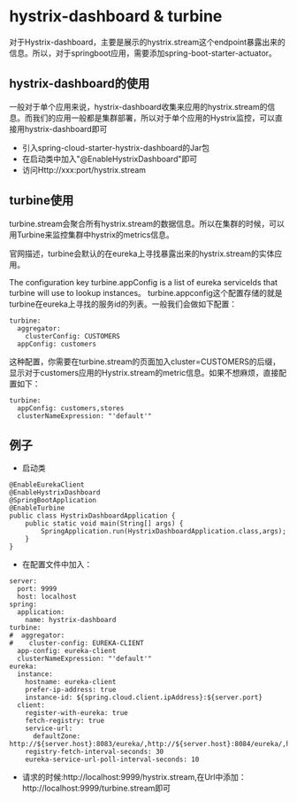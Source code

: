 # hystrix-dashboard & turbine
对于Hystrix-dashboard，主要是展示的hystrix.stream这个endpoint暴露出来的信息。所以，对于springboot应用，需要添加spring-boot-starter-actuator。

## hystrix-dashboard的使用
一般对于单个应用来说，hystrix-dashboard收集来应用的hystrix.stream的信息。而我们的应用一般都是集群部署，所以对于单个应用的Hystrix监控，可以直接用hystrix-dashboard即可
* 引入spring-cloud-starter-hystrix-dashboard的Jar包
* 在启动类中加入"@EnableHystrixDashboard"即可
* 访问Http://xxx:port/hystrix.stream

## turbine使用
turbine.stream会聚合所有hystrix.stream的数据信息。所以在集群的时候，可以用Turbine来监控集群中hystrix的metrics信息。

官网描述，turbine会默认的在eureka上寻找暴露出来的hystrix.stream的实体应用。

The configuration key turbine.appConfig is a list of eureka serviceIds that turbine will use to lookup instances。
turbine.appconfig这个配置存储的就是turbine在eureka上寻找的服务id的列表。一般我们会做如下配置：
```$xslt
turbine:
  aggregator:
    clusterConfig: CUSTOMERS
  appConfig: customers
```
这种配置，你需要在turbine.stream的页面加入cluster=CUSTOMERS的后缀，显示对于customers应用的Hystrix.stream的metric信息。如果不想麻烦，直接配置如下：
```$xslt
turbine:
  appConfig: customers,stores
  clusterNameExpression: "'default'"
```

## 例子
* 启动类
```$xslt
@EnableEurekaClient
@EnableHystrixDashboard
@SpringBootApplication
@EnableTurbine
public class HystrixDashboardApplication {
    public static void main(String[] args) {
        SpringApplication.run(HystrixDashboardApplication.class,args);
    }
}
```

* 在配置文件中加入：
```$xslt
server:
  port: 9999
  host: localhost
spring:
  application:
    name: hystrix-dashboard
turbine:
#  aggregator:
#    cluster-config: EUREKA-CLIENT
  app-config: eureka-client
  clusterNameExpression: "'default'"
eureka:
  instance:
    hostname: eureka-client
    prefer-ip-address: true
    instance-id: ${spring.cloud.client.ipAddress}:${server.port}
  client:
    register-with-eureka: true
    fetch-registry: true
    service-url:
      defaultZone: http://${server.host}:8083/eureka/,http://${server.host}:8084/eureka/,http://${server.host}:8085/eureka/
    registry-fetch-interval-seconds: 30
    eureka-service-url-poll-interval-seconds: 10

```

* 请求的时候:http://localhost:9999/hystrix.stream,在Url中添加：http://localhost:9999/turbine.stream即可
